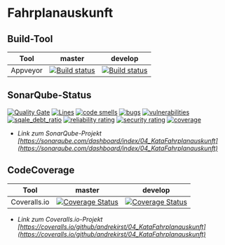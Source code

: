 # Fahrplanauskunft

## Build-Tool

| Tool | master | develop |
|---|---|---|
| Appveyor | [![Build status](https://ci.appveyor.com/api/projects/status/k5j9qluqnkjtq6vm/branch/master?svg=true)](https://ci.appveyor.com/project/andrekirst/04-katafahrplanauskunft/branch/master) | [![Build status](https://ci.appveyor.com/api/projects/status/k5j9qluqnkjtq6vm/branch/develop?svg=true)](https://ci.appveyor.com/project/andrekirst/04-katafahrplanauskunft/branch/develop) |

## SonarQube-Status

[![Quality Gate](https://sonarqube.com/api/badges/gate?key=04_KataFahrplanauskunft)](https://sonarqube.com/dashboard/index/04_KataFahrplanauskunft) [![Lines](https://sonarqube.com/api/badges/measure?key=04_KataFahrplanauskunft&metric=lines)](https://sonarqube.com/dashboard/index/04_KataFahrplanauskunft) [![code smells](https://sonarqube.com/api/badges/measure?key=04_KataFahrplanauskunft&metric=code_smells)](https://sonarqube.com/dashboard/index/04_KataFahrplanauskunft) [![bugs](https://sonarqube.com/api/badges/measure?key=04_KataFahrplanauskunft&metric=bugs)](https://sonarqube.com/dashboard/index/04_KataFahrplanauskunft) [![vulnerabilities](https://sonarqube.com/api/badges/measure?key=04_KataFahrplanauskunft&metric=vulnerabilities)](https://sonarqube.com/dashboard/index/04_KataFahrplanauskunft) [![sqale_debt_ratio](https://sonarqube.com/api/badges/measure?key=04_KataFahrplanauskunft&metric=sqale_debt_ratio)](https://sonarqube.com/dashboard/index/04_KataFahrplanauskunft) [![reliability rating](https://sonarqube.com/api/badges/measure?key=04_KataFahrplanauskunft&metric=reliability_rating)](https://sonarqube.com/dashboard/index/04_KataFahrplanauskunft) [![security rating](https://sonarqube.com/api/badges/measure?key=04_KataFahrplanauskunft&metric=security_rating)](https://sonarqube.com/dashboard/index/04_KataFahrplanauskunft) [![coverage](https://sonarqube.com/api/badges/measure?key=04_KataFahrplanauskunft&metric=coverage)](https://sonarqube.com/dashboard/index/04_KataFahrplanauskunft)

* *Link zum SonarQube-Projekt [https://sonarqube.com/dashboard/index/04_KataFahrplanauskunft](https://sonarqube.com/dashboard/index/04_KataFahrplanauskunft)*

## CodeCoverage

| Tool | master | develop |
|---|---|---|
| Coveralls.io | [![Coverage Status](https://coveralls.io/repos/github/andrekirst/04_KataFahrplanauskunft/badge.svg?branch=master)](https://coveralls.io/github/andrekirst/04_KataFahrplanauskunft?branch=master) | [![Coverage Status](https://coveralls.io/repos/github/andrekirst/04_KataFahrplanauskunft/badge.svg?branch=develop)](https://coveralls.io/github/andrekirst/04_KataFahrplanauskunft?branch=develop) |

* *Link zum Coveralls.io-Projekt [https://coveralls.io/github/andrekirst/04_KataFahrplanauskunft](https://coveralls.io/github/andrekirst/04_KataFahrplanauskunft)*
